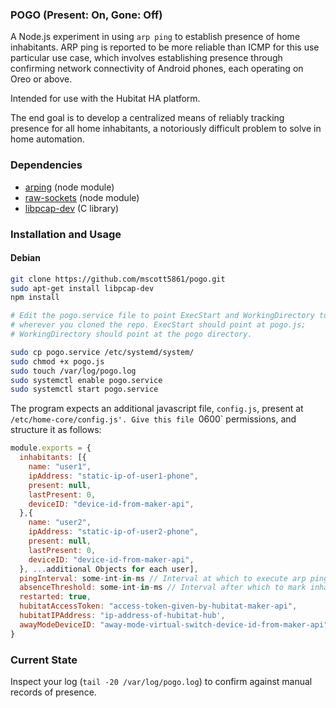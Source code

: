 ### POGO (Present: On, Gone: Off)

A Node.js experiment in using `arp ping` to establish presence of home inhabitants. ARP ping is reported to be more reliable than ICMP for this use particular use case, which involves establishing presence through confirming network connectivity of Android phones, each operating on Oreo or above.

Intended for use with the Hubitat HA platform.

The end goal is to develop a centralized means of reliably tracking presence for all home inhabitants, a notoriously difficult problem to solve in home automation.

### Dependencies

* [arping](https://github.com/dresende/node-arping) (node module)
* [raw-sockets](https://github.com/nospaceships/node-raw-socket) (node module)
* [libpcap-dev](https://packages.debian.org/stretch/libpcap-dev) (C library)


### Installation and Usage

#### Debian

```bash
git clone https://github.com/mscott5861/pogo.git
sudo apt-get install libpcap-dev
npm install

# Edit the pogo.service file to point ExecStart and WorkingDirectory to
# wherever you cloned the repo. ExecStart should point at pogo.js;
# WorkingDirectory should point at the pogo directory.

sudo cp pogo.service /etc/systemd/system/
sudo chmod +x pogo.js
sudo touch /var/log/pogo.log
sudo systemctl enable pogo.service
sudo systemctl start pogo.service
```

The program expects an additional javascript file, `config.js`, present at `/etc/home-core/config.js'. Give this file `0600` permissions, and structure it as follows:

```javascript
module.exports = {
  inhabitants: [{
    name: "user1",
    ipAddress: "static-ip-of-user1-phone",
    present: null,
    lastPresent: 0,
    deviceID: "device-id-from-maker-api",
  },{
    name: "user2",
    ipAddress: "static-ip-of-user2-phone",
    present: null,
    lastPresent: 0,
    deviceID: "device-id-from-maker-api",
  }, ...additional Objects for each user],
  pingInterval: some-int-in-ms // Interval at which to execute arp ping,
  absenceThreshold: some-int-in-ms // Interval after which to mark inhabitant as gone,
  restarted: true,
  hubitatAccessToken: "access-token-given-by-hubitat-maker-api",
  hubitatIPAddress: "ip-address-of-hubitat-hub',
  awayModeDeviceID: "away-mode-virtual-switch-device-id-from-maker-api",
}
```
### Current State

Inspect your log (`tail -20 /var/log/pogo.log`) to confirm against manual records of presence.
